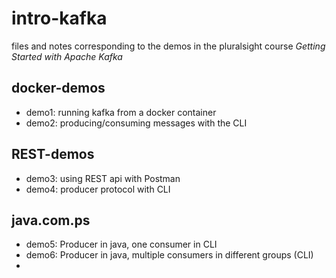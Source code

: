 # intro-kafka

files and notes corresponding to the demos in the pluralsight course *Getting Started with Apache Kafka*

## docker-demos
* demo1: running kafka from a docker container
* demo2: producing/consuming messages with the CLI

## REST-demos
* demo3: using REST api with Postman
* demo4: producer protocol with CLI

## java.com.ps
* demo5: Producer in java, one consumer in CLI
* demo6: Producer in java, multiple consumers in different groups (CLI)
* 